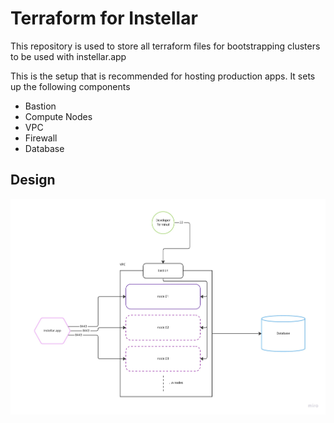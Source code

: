 # Terraform for Instellar

This repository is used to store all terraform files for bootstrapping clusters to be used with instellar.app

This is the setup that is recommended for hosting production apps. It sets up the following components

+ Bastion 
+ Compute Nodes
+ VPC
+ Firewall
+ Database

## Design

![design](/assets/design.jpg)